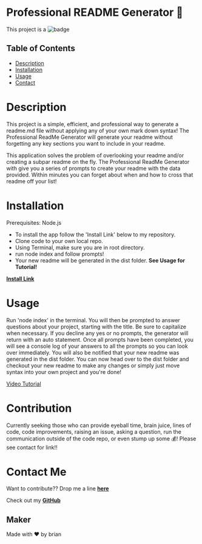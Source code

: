 # Professional **README** Generator 🚀

This project is a  ![badge](https://img.shields.io/badge/README-generator-success)

## Table of Contents
* [Description](#description)
* [Installation](#installation)
* [Usage](#usage)
* [Contact](#contact-me)



# Description

This project is a simple, efficient, and professional way to generate a readme.md file without applying any of your own mark down syntax! The Professional ReadMe Generator will generate your readme without forgetting any key sections you want to include in your readme.

This application solves the problem of overlooking your readme and/or creating a subpar readme on the fly. The Professional ReadMe Generator with give you a series of prompts to create your readme with the data provided. Within minutes you can forget about when and how to cross that readme off your list!

# Installation

Prerequisites: Node.js

* To install the app follow the 'Install Link' below to my repository.
* Clone code to your own local repo.
* Using Terminal, make sure you are in root directory.
* run node index and follow prompts!
* Your new readme will be generated in the dist folder.
**See Usage for Tutorial!**

**[Install Link](https://github.com/brian-nelson10/Professional-ReadMe-Generator)**

# Usage

Run 'node index' in the terminal. You will then be prompted to answer questions about your project, starting with the title. Be sure to capitalize when necessary.
If you decline any yes or no prompts, the generator will return with an auto statement. Once all prompts have been completed, you will see a console log of your answers to all the prompts so you can look over immediately. You will also be notified that your new readme was generated in the dist folder. You can now head over to the dist folder and checkout your new readme to make any changes or simply just move syntax into your own project and you're done!

[Video Tutorial]()

# Contribution

Currently seeking those who can provide eyeball time, brain juice, lines of code, code improvements, raising an issue, asking a question, run the communication outside of the code repo, or even stump up some 💰! Please see contact for link!! 

# Contact Me 

Want to contribute?? Drop me a line **[here](mailto:bn3l10@gmail.com)**

Check out my **[GitHub](https://github.com/brian-nelson10)**


## Maker
Made with ❤️ by brian

